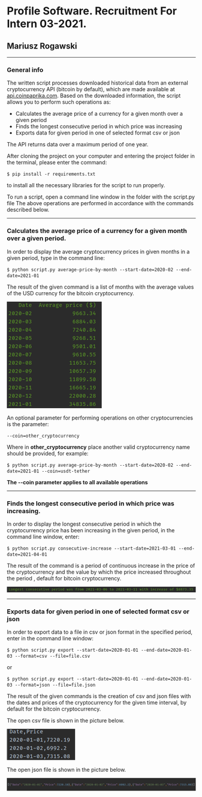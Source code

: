 # Profile Software. Recruitment For Intern 03-2021.
## Mariusz Rogawski

---

### General info

The written script processes downloaded historical data from an external cryptocurrency API (bitcoin by default), which are made available
at [api.coinpaprika.com](https://api.coinpaprika.com/). 
Based on the downloaded information, the script allows you to perform such operations as:
* Calculates the average price of a currency for a given month over a given period
* Finds the longest consecutive period in which price was increasing
* Exports data for given period in one of selected format csv or json

The API returns data over a maximum period of one year.

After cloning the project on your computer and entering the project folder in the terminal, please enter the command:

    $ pip install -r requirements.txt 

to install all the necessary libraries for the script to run properly.


To run a script, open a command line window in the folder with the script.py file
The above operations are performed in accordance with the commands described below.

---

### Calculates the average price of a currency for a given month over a given period.

In order to display the average cryptocurrency prices in given months in a given period, type in the command line:

    $ python script.py average-price-by-month --start-date=2020-02 --end-date=2021-01

The result of the given command is a list of months with the average values of the USD currency for the bitcoin cryptocurrency.

![Alt text](img/avg.png)

An optional parameter for performing operations on other cryptocurrencies is the parameter:

    --coin=other_cryptocurrency

Where in __other_cryptocurrency__ place another valid cryptocurrency name should be provided, for example:

    
    $ python script.py average-price-by-month --start-date=2020-02 --end-date=2021-01 --coin=usdt-tether

__The --coin parameter applies to all available operations__

---

### Finds the longest consecutive period in which price was increasing.

In order to display the longest consecutive period in which the cryptocurrency price has been increasing in the given period, in the command line window, enter:
    
    $ python script.py consecutive-increase --start-date=2021-03-01 --end-date=2021-04-01

The result of the command is a period of continuous increase in the price of the cryptocurrency and the value by which the price increased throughout the period
, default for bitcoin cryptocurrency.

![Alt text](img/inc.png)

---

###  Exports data for given period in one of selected format csv or json

In order to export data to a file in csv or json format in the specified period, enter in the command line window:

    $ python script.py export --start-date=2020-01-01 --end-date=2020-01-03 --format=csv --file=file.csv

or

    $ python script.py export --start-date=2020-01-01 --end-date=2020-01-03 --format=json --file=file.json

The result of the given commands is the creation of csv and json files with the dates and prices of the cryptocurrency for the given time interval, by default for the bitcoin cryptocurrency.

The open csv file is shown in the picture below.

![Alt text](img/exp_csv.png)


The open json file is shown in the picture below.

![Alt text](img/exp_json.png)





